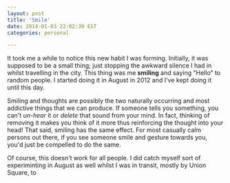 ```yaml
---
layout: post
title: 'Smile'
date: 2014-01-03 22:02:39 EST
categories: personal

---
```


It took me a while to notice this new habit I was forming. Initially, it was
supposed to be a small thing; just stopping the awkward silence I had in
whilst travelling in the city. This thing was me **smiling** and saying
"Hello" to random people. I started doing it in August in 2012 and I've kept
doing it until this day.

Smiling and thoughts are possibly the two naturally occurring and most
addictive things that we can produce. If someone tells you something, you
can't *un-hear* it or *delete* that sound from your mind. In fact, thinking of
removing it makes you think of it more thus reinforcing the thought into your
head! That said, smiling has the same effect. For most casually calm persons
out there, if you see someone smile and gesture towards you, you'd just be
compelled to do the same.

Of course, this doesn't work for all people. I did catch myself sort of
experiminting in August as well whilst I was in transit, mostly by Union
Square, to
